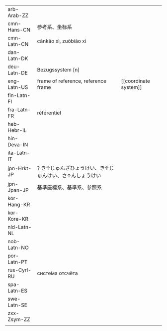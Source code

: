 | | | |
|-|-|-|
| arb-Arab-ZZ |  |  |
| cmn-Hans-CN | 参考系、坐标系 |  |
| cmn-Latn-CN | cānkǎo xì, zuòbiāo xì |  |
| dan-Latn-DK |  |  |
| deu-Latn-DE | Bezugssystem [n] |  |
| eng-Latn-US | frame of reference, reference frame | [[coordinate system]] |
| fin-Latn-FI |  |  |
| fra-Latn-FR | référentiel |  |
| heb-Hebr-IL |  |  |
| hin-Deva-IN |  |  |
| ita-Latn-IT |  |  |
| jpn-Hrkt-JP | ? き↑じゅんざひょうけい、き↑じゅんけい、さ↑んしょうけい |  |
| jpn-Jpan-JP | 基準座標系、基準系、参照系 |  |
| kor-Hang-KR |  |  |
| kor-Kore-KR |  |  |
| nld-Latn-NL |  |  |
| nob-Latn-NO |  |  |
| por-Latn-PT |  |  |
| rus-Cyrl-RU | систе́ма отсчёта |  |
| spa-Latn-ES |  |  |
| swe-Latn-SE |  |  |
| zxx-Zsym-ZZ |  |  |
|  |  |  |
